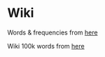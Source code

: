 # Wiki

Words & frequencies from [here](https://en.wiktionary.org/wiki/Wiktionary:Frequency_lists#English)

Wiki 100k words from [here](https://gist.github.com/h3xx/1976236)


